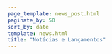```yaml
---
page_template: news_post.html
paginate_by: 50
sort_by: date
template: news.html
title: "Notícias e Lançamentos"
---
```

